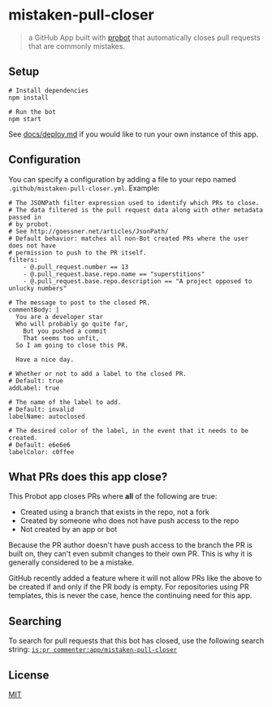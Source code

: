 # mistaken-pull-closer

> a GitHub App built with [probot](https://github.com/probot/probot) that automatically closes pull requests that are commonly mistakes.

## Setup

```
# Install dependencies
npm install

# Run the bot
npm start
```

See [docs/deploy.md](docs/deploy.md) if you would like to run your own instance of this app.

## Configuration

You can specify a configuration by adding a file to your repo named
`.github/mistaken-pull-closer.yml`.  Example:
```
# The JSONPath filter expression used to identify which PRs to close.
# The data filtered is the pull request data along with other metadata passed in
# by probot.
# See http://goessner.net/articles/JsonPath/
# Default behavior: matches all non-Bot created PRs where the user does not have
# permission to push to the PR itself.
filters:
    - @.pull_request.number == 13
    - @.pull_request.base.repo.name == "superstitions"
    - @.pull_request.base.repo.description == "A project opposed to unlucky numbers"

# The message to post to the closed PR.
commentBody: |
  You are a developer star
  Who will probably go quite far,
    But you pushed a commit
    That seems too unfit,
  So I am going to close this PR.

  Have a nice day.

# Whether or not to add a label to the closed PR.
# Default: true
addLabel: true

# The name of the label to add.
# Default: invalid
labelName: autoclosed

# The desired color of the label, in the event that it needs to be created.
# Default: e6e6e6
labelColor: c0ffee
```

## What PRs does this app close?

This Probot app closes PRs where **all** of the following are true:

* Created using a branch that exists in the repo, not a fork
* Created by someone who does not have push access to the repo
* Not created by an app or bot

Because the PR author doesn't have push access to the branch the PR is built on, they can't even submit changes to their own PR. This is why it is generally considered to be a mistake.

GitHub recently added a feature where it will not allow PRs like the above to be created if and only if the PR body is empty. For repositories using PR templates, this is never the case, hence the continuing need for this app.

## Searching

To search for pull requests that this bot has closed, use the following search string: [`is:pr commenter:app/mistaken-pull-closer`](https://github.com/search?utf8=✓&q=is%3Apr+commenter%3Aapp%2Fmistaken-pull-closer&type=)

## License

[MIT](LICENSE.md)

